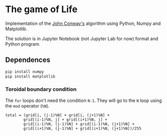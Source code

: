# The game of Life

Implementation of the [John Conway's](https://es.wikipedia.org/wiki/John_Horton_Conway) algorithm using Python, Numpy and Matplotlib.

The solution is in Jupyter Notebook (not Jupyter Lab for now) format and Python program.

## Dependences

```bash
pip install numpy
pip install matplotlib
```

### Toroidal boundary condition

The `for` loops don't need the condition `N-1`. They will go to the `N` loop using the `mod` operator (`%N`).

```
total = (grid[i, (j-1)%N] + grid[i, (j+1)%N] + 
		grid[(i-1)%N, j] + grid[(i+1)%N, j] + 
		grid[(i-1)%N, (j-1)%N] + grid[(i-1)%N, (j+1)%N] + 
		grid[(i+1)%N, (j-1)%N] + grid[(i+1)%N, (j+1)%N])/255
```

